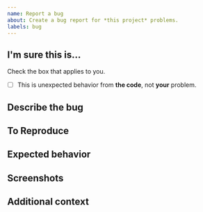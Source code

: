 ```yaml
---
name: Report a bug
about: Create a bug report for *this project* problems.
labels: bug
---
```


## I'm sure this is...
Check the box that applies to you.
- [ ] This is unexpected behavior from **the code**, not **your** problem.

## Describe the bug
<!-- A clear and concise description of what the bug is. -->

## To Reproduce
<!--
Steps to reproduce the behavior:
1. Go to '...'
2. Click on '....'
3. Scroll down to '....'
4. See error
-->

## Expected behavior
<!-- A clear and concise description of what you expected to happen. -->

## Screenshots
<!-- If applicable, add screenshots to help explain the bug. -->

## Additional context
<!-- Add any other context about the bug here. -->